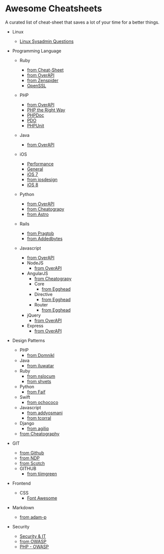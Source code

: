 # Awesome Cheatsheets
A curated list of cheat-sheet that saves a lot of your time for a better things.

- Linux
    - [Linux Sysadmin Questions](https://github.com/chassing/linux-sysadmin-interview-questions)

- Programming Language
    - Ruby
        - [from Cheat-Sheet](http://www.cheat-sheets.org/saved-copy/RubyCheat.pdf)
        - [from OverAPI](http://overapi.com/ruby/)
        - [from Zenspider](http://www.zenspider.com/Languages/Ruby/QuickRef.html)
        - [OpenSSL](https://github.com/augustl/ruby-openssl-cheat-sheet)
    - PHP
        - [from OverAPI](http://overapi.com/php/)
        - [PHP the Right Way](http://www.phptherightway.com/)
        - [PHPDoc](https://github.com/jruzafa/PhpDoc2Cheatsheet)
        - [PDO](https://github.com/tomkyle/PDO-Cheatsheet)
        - [PHPUnit](http://otroblogmas.com/wp-content/uploads/2011/06/PHPUnit-Cheat-Sheet.pdf)

    - Java
        - [from OverAPI](http://overapi.com/java/)
    - iOS
        - [Performance](https://github.com/danielamitay/iOS-App-Performance-Cheatsheet)
        - [General](https://github.com/Avocarrot/ios-cheatsheet)
        - [iOS 7](http://ivomynttinen.com/blog/the-ios-7-design-cheat-sheet/)
        - [from iosdesign](http://iosdesign.ivomynttinen.com/)
        - [iOS 8](http://click-labs.com/ios-8-design-cheat-sheet-and-free-iphone6plus-gui-psd/)
    - Python
        - [from OverAPI](http://overapi.com/python/)
        - [from Cheatograpy](http://www.cheatography.com/davechild/cheat-sheets/python/)
        - [from Astro](http://www.astro.up.pt/~sousasag/Python_For_Astronomers/Python_qr.pdf)
    - Rails
        - [from Pragtob](https://github.com/PragTob/rails-beginner-cheatsheet)
        - [from Addedbytes](https://www.addedbytes.com/download/ruby-on-rails-cheat-sheet-v1/png/)
    - Javascript
        - [from OverAPI](http://overapi.com/javascript/)
        - NodeJS
            - [from OverAPI](http://overapi.com/nodejs/)
        - AngularJS
            - [from Cheatograpy](http://www.cheatography.com/proloser/cheat-sheets/angularjs/)
            - Core
                - [from Egghead](https://d2eip9sf3oo6c2.cloudfront.net/pdf/egghead-io-angular-core-services-cheat-sheet.pdf)
            - Directive
                - [from Egghead](https://d2eip9sf3oo6c2.cloudfront.net/pdf/egghead-io-directive-definition-object-cheat-sheet.pdf)
            - Router
                - [from Egghead](https://d2eip9sf3oo6c2.cloudfront.net/pdf/egghead-io-ui-router-cheat-sheet.pdf)
        - jQuery
            - [from OverAPI](http://overapi.com/jquery/)
        - Express
            - [from OverAPI](http://overapi.com/express/)

- Design Patterns
    - PHP
        - [from Domnikl](https://github.com/domnikl/DesignPatternsPHP)
    - Java
        - [from iluwatar](https://github.com/iluwatar/java-design-patterns)
    - Ruby
        - [from nslocum](https://github.com/nslocum/design-patterns-in-ruby)
        - [from shvets](https://github.com/shvets/design_patterns_in_ruby)
    - Python
        - [from Faif](https://github.com/faif/python-patterns)
    - Swift
        - [from ochococo](https://github.com/ochococo/Design-Patterns-In-Swift)
    - Javascript
        - [from addyosmani](https://github.com/addyosmani/essential-js-design-patterns)
        - [from tcorral](https://github.com/tcorral/Design-Patterns-in-Javascript)
    - Django
        - [from agiliq](https://github.com/agiliq/django-design-patterns)
    - [from Cheatography](http://www.cheatography.com/ppesq/cheat-sheets/design-patterns-observer-interpreter-memento/)

- GIT
    - [from Github](https://training.github.com/kit/downloads/github-git-cheat-sheet.pdf)
    - [from NDP](http://ndpsoftware.com/git-cheatsheet.html)
    - [from Scotch](https://scotch.io/bar-talk/git-cheat-sheet)
    - GITHUB
        - [from tiimgreen](https://github.com/tiimgreen/github-cheat-sheet)

- Frontend
    - CSS
        - [Font Awesome](http://fortawesome.github.io/Font-Awesome/cheatsheet/)

- Markdown
    - [from adam-p](https://github.com/adam-p/markdown-here/wiki/Markdown-Cheatsheet)

- Security
    - [Security & IT](http://zeltser.com/cheat-sheets/)
    - [from OWASP](https://www.owasp.org/index.php/OWASP_Cheat_Sheet_Series)
    - [PHP - OWASP](https://www.owasp.org/index.php/PHP_Security_Cheat_Sheet)
